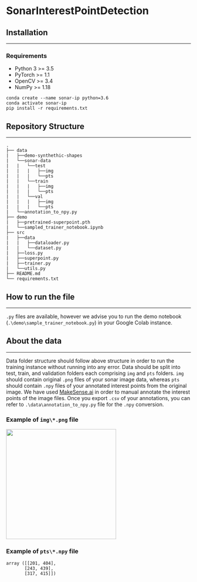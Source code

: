 # SonarInterestPointDetection

## Installation
---
### Requirements
- Python 3 >= 3.5
- PyTorch >= 1.1
- OpenCV >= 3.4
- NumPy >= 1.18
```
conda create --name sonar-ip python=3.6
conda activate sonar-ip
pip install -r requirements.txt
```

## Repository Structure
---
    .
    ├── data                   
    |   ├──demo-synthethic-shapes
    |   └──sonar-data
    |   |   └──test
    |   |   |   ├──img
    |   |   |   └──pts
    |   |   └──train
    |   |   |   ├──img
    |   |   |   └──pts
    |   |   └──val
    |   |   |   ├──img
    |   |   |   └──pts
    |   └──annotation_to_npy.py
    ├── demo                   
    |   ├──pretrained-superpoint.pth
    |   └──sampled_trainer_notebook.ipynb
    ├── src                   
    |   ├──data
    |   |   ├──dataloader.py
    |   |   └──dataset.py
    |   ├──loss.py
    |   ├──superpoint.py
    |   ├──trainer.py
    |   └──utils.py             
    ├── README.md
    └── requirements.txt

## How to run the file
---
```.py``` files are available, however we advise you to run the demo notebook (```.\demo\sample_trainer_notebook.py```) in your Google Colab instance.




## About the data
---
Data folder structure should follow above structure in order to run the training instance without running into any error. Data should be split into test, train, and validation folders each comprising ```img``` and ```pts``` folders. ```img``` should contain original ```.png``` files of your sonar image data, whereas ```pts``` should contain ```.npy``` files of your annotated interest points from the original image. We have used [MakeSense.ai](https://www.makesense.ai/) in order to manual annotate the interest points of the image files. Once you export ```.csv``` of your annotations, you can refer to ```.\data\annotation_to_npy.py``` file for the ```.npy``` conversion. 
### Example of ```img\*.png``` file
<img src="https://github.com/yoonichoi/SonarInterestPointDetection/blob/main/data/sonar-data/test/img/1010.png?raw=true" width="300">

### Example of ```pts\*.npy``` file
``` 
array ([[201, 404],
       [243, 439],
       [317, 415]])
```